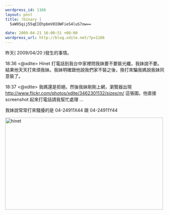 ```yaml
--- 
wordpress_id: 1166
layout: post
title: !binary |
  5aW95qij55qEIEhpbmV0IOWFieS4luS7ow==

date: 2009-04-21 16:00:51 +08:00
wordpress_url: http://blog.xdite.net/?p=1166
---
```

昨天( 2009/04/20 )發生的事情。

18:36 <@xdite> Hinet 打電話到我台中家裡問我妹要不要裝光纖，我妹說不要。結果他天天打來煩我妹。我妹明確跟他說我們家不裝之後，換打來騙我媽說我妹同意裝了。

18:37 <@xdite> 我媽還是拒絕。然後我妹剛剛上網，瀏覽器出現<a href="http://www.flickr.com/photos/xdite/3462301132/sizes/m/"> http://www.flickr.com/photos/xdite/3462301132/sizes/m/</a> 這張圖。他直接 screenshot 起來打電話請我幫忙處理 ...

我妹說常常打來騷擾的是 04-24911X44 跟 04-24911Y44

<a href="http://www.flickr.com/photos/xdite/3462301132/" title="Flickr 上 xdite 的 hinet"><img src="http://farm4.static.flickr.com/3540/3462301132_90be432d90.jpg" width="500" height="292" alt="hinet" /></a>

